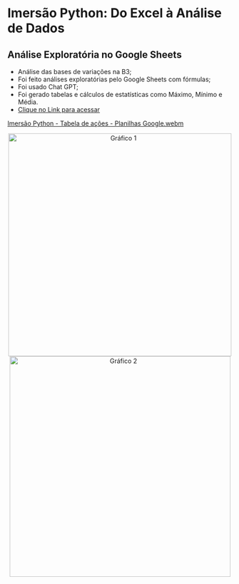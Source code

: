 # Imersão Python: Do Excel à Análise de Dados

## Análise Exploratória no Google Sheets

- Análise das bases de variações na B3;
- Foi feito análises exploratórias pelo Google Sheets com fórmulas;
- Foi usado Chat GPT;
- Foi gerado tabelas e cálculos de estatísticas como Máximo, Mínimo e Média.
- [Clique no Link para acessar](https://docs.google.com/spreadsheets/d/1-WTi5fCHBwr6vi18HkQFoEPxfOseq26cV6_Xvaxa_pM/edit?usp=sharing)


[Imersão Python - Tabela de ações - Planilhas Google.webm](https://github.com/iancaabreu/Analise-Exploratoria/assets/102169504/18ad0b42-708c-4c29-bdef-98ab218d9e09)



<p align="center">
  <img src="https://github.com/iancaabreu/Imersao_Alura/assets/102169504/c1bbbff9-06a1-46d9-a3b3-c6ace5abddc9" alt="Gráfico 1" width="500" />
  <img src="https://github.com/iancaabreu/Imersao_Alura/assets/102169504/ec434d1c-4553-456d-a691-fbfb573b82fe" alt="Gráfico 2" width="495" />
</p>

